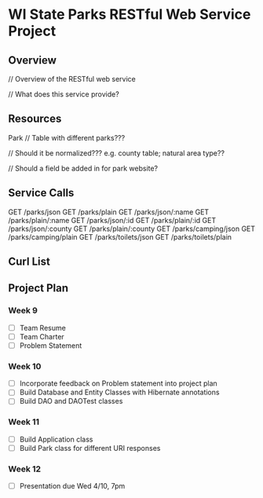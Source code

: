 # WI State Parks RESTful Web Service Project

## Overview
// Overview of the RESTful web service

// What does this service provide?

## Resources

Park
// Table with different parks???

// Should it be normalized??? e.g. county table; natural area type??

// Should a field be added in for park website?

## Service Calls

GET /parks/json
GET /parks/plain
GET /parks/json/:name
GET /parks/plain/:name
GET /parks/json/:id
GET /parks/plain/:id
GET /parks/json/:county
GET /parks/plain/:county
GET /parks/camping/json
GET /parks/camping/plain
GET /parks/toilets/json
GET /parks/toilets/plain

## Curl List

## Project Plan
### Week 9
- [ ] Team Resume
- [ ] Team Charter
- [ ] Problem Statement
### Week 10
- [ ] Incorporate feedback on Problem statement into project plan
- [ ] Build Database and Entity Classes with Hibernate annotations
- [ ] Build DAO and DAOTest classes

### Week 11
- [ ] Build Application class
- [ ] Build Park class for different URI responses

### Week 12
- [ ] Presentation due Wed 4/10, 7pm